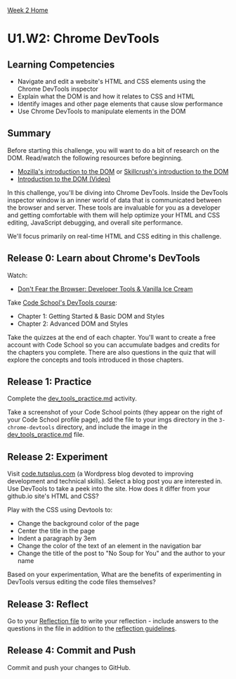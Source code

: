 [Week 2 Home](../)

# U1.W2: Chrome DevTools

## Learning Competencies
- Navigate and edit a website's HTML and CSS elements using the Chrome DevTools inspector
- Explain what the DOM is and how it relates to CSS and HTML
- Identify images and other page elements that cause slow performance
- Use Chrome DevTools to manipulate elements in the DOM

## Summary
Before starting this challenge, you will want to do a bit of research on the DOM. Read/watch the following resources before beginning.
- [Mozilla's introduction to the DOM](https://developer.mozilla.org/en-US/docs/DOM/DOM_Reference/Introduction) or [Skillcrush's introduction to the DOM](http://skillcrush.com/2012/10/17/dom-document-object-model/)
- [Introduction to the DOM (Video)](https://www.youtube.com/watch?v=-0ZcldkGlt8)

In this challenge, you'll be diving into Chrome DevTools. Inside the DevTools inspector window is an inner world of data that is communicated between the browser and server. These tools are invaluable for you as a developer and getting comfortable with them will help optimize your HTML and CSS editing, JavaScript debugging, and overall site performance.

We'll focus primarily on real-time HTML and CSS editing in this challenge.

## Release 0: Learn about Chrome's DevTools

Watch:
- [Don't Fear the Browser: Developer Tools & Vanilla Ice Cream](http://www.dontfeartheinternet.com/the-basics/dont-fear-the-browser)

Take [Code School's DevTools course](http://discover-devtools.codeschool.com/):
  - Chapter 1: Getting Started & Basic DOM and Styles
  - Chapter 2: Advanced DOM and Styles

Take the quizzes at the end of each chapter. You'll want to create a free account with Code School so you can accumulate badges and credits for the chapters you complete. There are also questions in the quiz that will explore the concepts and tools introduced in those chapters.

## Release 1: Practice
Complete the [dev_tools_practice.md](dev_tools_practice.md) activity.

Take a screenshot of your Code School points (they appear on the right of your Code School profile page), add the file to your imgs directory in the `3-chrome-devtools` directory, and include the image in the [dev_tools_practice.md](dev_tools_practice.md) file.

## Release 2: Experiment

Visit [code.tutsplus.com](http://code.tutsplus.com/) (a Wordpress blog devoted to improving development and technical skills). Select a blog post you are interested in. Use DevTools to take a peek into the site. How does it differ from your github.io site's HTML and CSS?

Play with the CSS using Devtools to:
 - Change the background color of the page
 - Center the title in the page
 - Indent a paragraph by 3em
 - Change the color of the text of an element in the navigation bar
 - Change the title of the post to "No Soup for You" and the author to your name

Based on your experimentation, What are the benefits of experimenting in DevTools versus editing the code files themselves?

## Release 3: Reflect
Go to your [Reflection file](my_reflection.md) to write your reflection - include answers to the questions in the file in addition to the [reflection guidelines](https://github.com/Devbootcamp/phase-0-handbook/blob/master/coding-references/reflection-guidelines.md).

## Release 4: Commit and Push
Commit and push your changes to GitHub.
